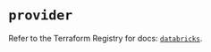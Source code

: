 # `provider`

Refer to the Terraform Registry for docs: [`databricks`](https://registry.terraform.io/providers/databricks/databricks/1.65.0/docs).
